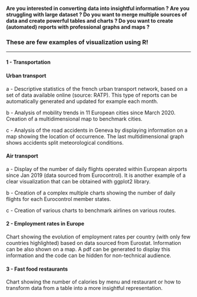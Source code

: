 #### Are you interested in converting data into insightful information ? Are you struggling with large dataset ? Do you want to merge multiple sources of data and create powerful tables and charts ? Do you want to create (automated) reports with professional graphs and maps ? 

### These are few examples of visualization using R! 

--------------------------------------------------

#### 1 - Transportation 
#### Urban transport
a - Descriptive statistics of the french urban transport network, based on a set of data available online (source: RATP).  This type of reports can be automatically generated and updated for example each month.

b - Analysis of mobility trends in 11 European cities since March 2020. Creation of a multidimensional map to benchmark cities.

c - Analysis of the road accidents in Geneva by displaying information on a map showing the location of occurrence. The last multidimensional graph shows accidents split meteorological conditions. 

#### Air transport 
a - Display of the number of daily flights operated within European airports since Jan 2019 (data sourced from Eurocontrol). It is another example of a clear visualization that can be obtained with ggplot2 library.

b - Creation of a complex multiple charts showing the number of daily flights for each Eurocontrol member states.

c - Creation of various charts to benchmark airlines on various routes.

#### 2 - Employment rates in Europe
Chart showing the evolution of employment rates per country (with only few countries highlighted) based on data sourced from Eurostat. Information can be also shown on a map. A pdf can be generated to display this information and the code can be hidden for non-technical audience. 

#### 3 - Fast food restaurants
Chart showing the number of calories by menu and restaurant or how to transform data from a table into a more insightful representation. 
